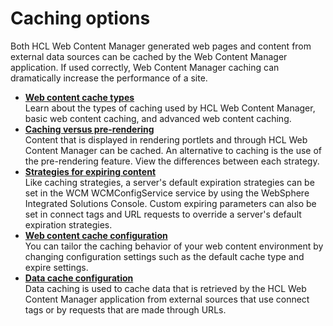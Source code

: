 # Caching options

Both HCL Web Content Manager generated web pages and content from external data sources can be cached by the Web Content Manager application. If used correctly, Web Content Manager caching can dramatically increase the performance of a site.


-   **[Web content cache types](wcm_config_delivery_caching_types.md)**  
Learn about the types of caching used by HCL Web Content Manager, basic web content caching, and advanced web content caching.
-   **[Caching versus pre-rendering](wcm_config_delivery_caching_comparison.md)**  
Content that is displayed in rendering portlets and through HCL Web Content Manager can be cached. An alternative to caching is the use of the pre-rendering feature. View the differences between each strategy.
-   **[Strategies for expiring content](wcm_config_delivery_caching_expiring.md)**  
Like caching strategies, a server's default expiration strategies can be set in the WCM WCMConfigService service by using the WebSphere Integrated Solutions Console. Custom expiring parameters can also be set in connect tags and URL requests to override a server's default expiration strategies.
-   **[Web content cache configuration](wcm_config_delivery_caching_web.md)**  
You can tailor the caching behavior of your web content environment by changing configuration settings such as the default cache type and expire settings.
-   **[Data cache configuration](wcm_config_delivery_caching_data.md)**  
Data caching is used to cache data that is retrieved by the HCL Web Content Manager application from external sources that use connect tags or by requests that are made through URLs. 


